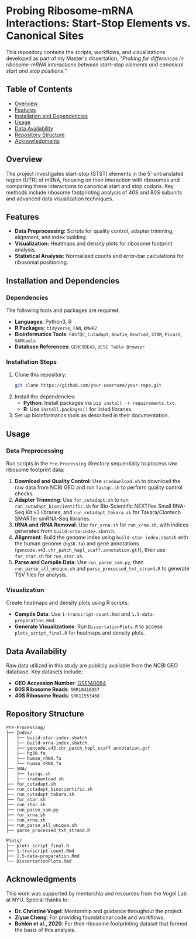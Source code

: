 # Probing Ribosome-mRNA Interactions: Start-Stop Elements vs. Canonical Sites

This repository contains the scripts, workflows, and visualizations developed as part of my Master's dissertation, *"Probing for differences in ribosome-mRNA interactions between start-stop elements and canonical start and stop positions."*

## Table of Contents
- [Overview](#overview)
- [Features](#features)
- [Installation and Dependencies](#installation-and-dependencies)
- [Usage](#usage)
- [Data Availability](#data-availability)
- [Repository Structure](#repository-structure)
- [Acknowledgments](#acknowledgments)

## Overview

The project investigates start-stop (STST) elements in the 5' untranslated region (UTR) of mRNA, focusing on their interaction with ribosomes and comparing these interactions to canonical start and stop codons. Key methods include ribosome footprinting analysis of 40S and 80S subunits and advanced data visualization techniques.

## Features
- **Data Preprocessing:** Scripts for quality control, adapter trimming, alignment, and index building.
- **Visualization:** Heatmaps and density plots for ribosome footprint analysis.
- **Statistical Analysis:** Normalized counts and error-bar calculations for ribosomal positioning.

## Installation and Dependencies

### Dependencies
The following tools and packages are required:
- **Languages**: Python3, R
- **R Packages**: `tidyverse`, `FNN`, `DMwR2`
- **Bioinformatics Tools**: `FASTQC`, `Cutadapt`, `Bowtie`, `Bowtie2`, `STAR`, `Picard`, `SAMtools`
- **Database References**: `GENCODE43`, `UCSC Table Browser`

### Installation Steps
1. Clone this repository:
    ```bash
    git clone https://github.com/your-username/your-repo.git
    ```
2. Install the dependencies:
    - **Python**: Install packages via `pip install -r requirements.txt`.
    - **R**: Use `install.packages()` for listed libraries.
3. Set up bioinformatics tools as described in their documentation.

## Usage

### Data Preprocessing
Run scripts in the `Pre-Processing` directory sequentially to process raw ribosome footprint data:
1. **Download and Quality Control**: Use `sradownload.sh` to download the raw data from NCBI GEO and run `fastqc.sh` to perform quality control checks.
2. **Adapter Trimming**: Use `for_cutadapt.sh` to run `run_cutadapt_bioscientific.sh` for Bio-Scientific NEXTflex Small RNA-Seq Kit v3 libraries, and `run_cutadapt_takara.sh` for Takara/Clontech SMARTer smRNA-Seq libraries.
3. **tRNA and rRNA Removal**: Use `for_xrna.sh` for `run_xrna.sh`, with indices generated from `build-xrna-index.sbatch`.
4. **Alignment**: Build the genome index using `build-star-index.sbatch` with the human genome (`hg38.fa`) and gene annotations (`gencode.v43.chr_patch_hapl_scaff.annotation.gtf`), then use `for_star.sh` for `run_star.sh`.
5. **Parse and Compile Data**: Use `run_parse_sam.py`, then `run_parse_all_unique.sh` and `parse_processed_txt_strand.R` to generate TSV files for analysis.

### Visualization
Create heatmaps and density plots using R scripts:
- **Compile Data**: Use `1-transcript-count.Rmd` and `1.5-data-preparation.Rmd`.
- **Generate Visualizations**: Run `DissertationPlots.R` to access `plots_script_final.R` for heatmaps and density plots.

## Data Availability

Raw data utilized in this study are publicly available from the NCBI GEO database. Key datasets include:

- **GEO Accession Number**: [GSE140084](https://www.ncbi.nlm.nih.gov/geo/query/acc.cgi?acc=GSE140084)
- **80S Ribosome Reads**: `SRR10416857`
- **40S Ribosome Reads**: `SRR11553468`

## Repository Structure

```plaintext
Pre-Processing/
├── Index/
│   ├── build-star-index.sbatch
│   ├── build-xrna-index.sbatch
│   ├── gencode.v43.chr_patch_hapl_scaff.annotation.gtf
│   ├── hg38.fa
│   ├── human_rRNA.fa
│   └── human_tRNA.fa
├── SRA/
│   ├── fastqc.sh
│   ├── sradownload.sh
├── for_cutadapt.sh
├── run_cutadapt_bioscientific.sh
├── run_cutadapt_takara.sh
├── for_star.sh
├── run_star.sh
├── run_parse_sam.py
├── for_xrna.sh
├── run_xrna.sh
├── run_parse_all_unique.sh
├── parse_processed_txt_strand.R

Plots/
├── plots_script_final.R
├── 1-transcript-count.Rmd
├── 1.5-data-preparation.Rmd
└── DissertationPlots.Rmd
```

## Acknowledgments

This work was supported by mentorship and resources from the Vogel Lab at NYU. Special thanks to:

- **Dr. Christine Vogel**: Mentorship and guidance throughout the project.
- **Ziyue Cheng**: For providing foundational code and workflows.
- **Bohlen et al., 2020**: For their ribosome footprinting dataset that formed the basis of this analysis.



